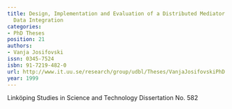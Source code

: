 ```yaml
---
title: Design, Implementation and Evaluation of a Distributed Mediator System for
  Data Integration
categories:
- PhD Theses
position: 21
authors:
- Vanja Josifovski
issn: 0345-7524
isbn: 91-7219-482-0
url: http://www.it.uu.se/research/group/udbl/Theses/VanjaJosifovskiPhD.pdf
year: 1999
---
```


Linköping Studies in Science and Technology Dissertation No. 582
